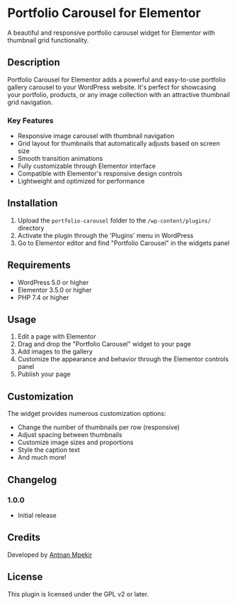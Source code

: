 # Portfolio Carousel for Elementor

A beautiful and responsive portfolio carousel widget for Elementor with thumbnail grid functionality.

## Description

Portfolio Carousel for Elementor adds a powerful and easy-to-use portfolio gallery carousel to your WordPress website. It's perfect for showcasing your portfolio, products, or any image collection with an attractive thumbnail grid navigation.

### Key Features

- Responsive image carousel with thumbnail navigation
- Grid layout for thumbnails that automatically adjusts based on screen size
- Smooth transition animations
- Fully customizable through Elementor interface
- Compatible with Elementor's responsive design controls
- Lightweight and optimized for performance

## Installation

1. Upload the `portfolio-carousel` folder to the `/wp-content/plugins/` directory
2. Activate the plugin through the 'Plugins' menu in WordPress
3. Go to Elementor editor and find "Portfolio Carousel" in the widgets panel

## Requirements

- WordPress 5.0 or higher
- Elementor 3.5.0 or higher
- PHP 7.4 or higher

## Usage

1. Edit a page with Elementor
2. Drag and drop the "Portfolio Carousel" widget to your page
3. Add images to the gallery
4. Customize the appearance and behavior through the Elementor controls panel
5. Publish your page

## Customization

The widget provides numerous customization options:
- Change the number of thumbnails per row (responsive)
- Adjust spacing between thumbnails
- Customize image sizes and proportions
- Style the caption text
- And much more!

## Changelog

### 1.0.0
- Initial release

## Credits

Developed by [Antnan Mpekir](https://antnan.com)

## License

This plugin is licensed under the GPL v2 or later.
